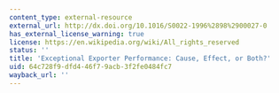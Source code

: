 ```yaml
---
content_type: external-resource
external_url: http://dx.doi.org/10.1016/S0022-1996%2898%2900027-0
has_external_license_warning: true
license: https://en.wikipedia.org/wiki/All_rights_reserved
status: ''
title: 'Exceptional Exporter Performance: Cause, Effect, or Both?'
uid: 64c728f9-dfd4-46f7-9acb-3f2fe0484fc7
wayback_url: ''
---
```

